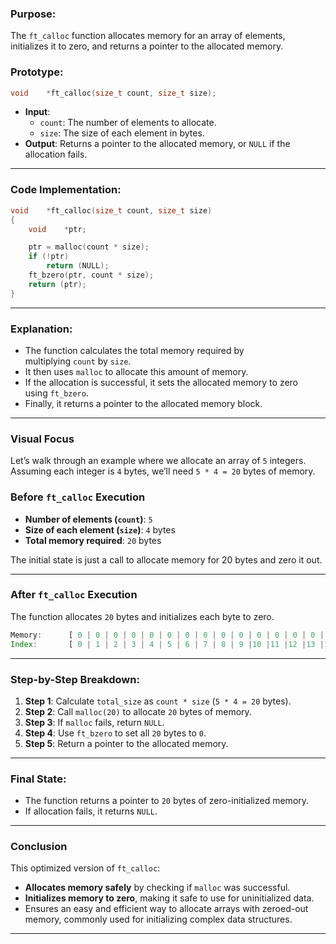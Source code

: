 ### **Purpose**:

The `ft_calloc` function allocates memory for an array of elements, initializes it to zero, and returns a pointer to the allocated memory.

### **Prototype**:

```c
void	*ft_calloc(size_t count, size_t size);

```

- **Input**:
    - `count`: The number of elements to allocate.
    - `size`: The size of each element in bytes.
- **Output**: Returns a pointer to the allocated memory, or `NULL` if the allocation fails.

---

### **Code Implementation**:

```c
void	*ft_calloc(size_t count, size_t size)
{
	void	*ptr;

	ptr = malloc(count * size);
	if (!ptr)
		return (NULL);
	ft_bzero(ptr, count * size);
	return (ptr);
}

```

---

### **Explanation**:

- The function calculates the total memory required by multiplying `count` by `size`.
- It then uses `malloc` to allocate this amount of memory.
- If the allocation is successful, it sets the allocated memory to zero using `ft_bzero`.
- Finally, it returns a pointer to the allocated memory block.

---

### **Visual Focus**

Let’s walk through an example where we allocate an array of `5` integers. Assuming each integer is `4` bytes, we’ll need `5 * 4 = 20` bytes of memory.

### **Before `ft_calloc` Execution**

- **Number of elements (`count`)**: `5`
- **Size of each element (`size`)**: `4` bytes
- **Total memory required**: `20` bytes

The initial state is just a call to allocate memory for 20 bytes and zero it out.

---

### **After `ft_calloc` Execution**

The function allocates `20` bytes and initializes each byte to zero.

```jsx
Memory:      [ 0 | 0 | 0 | 0 | 0 | 0 | 0 | 0 | 0 | 0 | 0 | 0 | 0 | 0 | 0 | 0 | 0 | 0 | 0 | 0 ]
Index:       [ 0 | 1 | 2 | 3 | 4 | 5 | 6 | 7 | 8 | 9 |10 |11 |12 |13 |14 |15 |16 |17 |18 |19 ]

```

---

### **Step-by-Step Breakdown**:

1. **Step 1**: Calculate `total_size` as `count * size` (`5 * 4 = 20` bytes).
2. **Step 2**: Call `malloc(20)` to allocate `20` bytes of memory.
3. **Step 3**: If `malloc` fails, return `NULL`.
4. **Step 4**: Use `ft_bzero` to set all `20` bytes to `0`.
5. **Step 5**: Return a pointer to the allocated memory.

---

### **Final State**:

- The function returns a pointer to `20` bytes of zero-initialized memory.
- If allocation fails, it returns `NULL`.

---

### **Conclusion**

This optimized version of `ft_calloc`:

- **Allocates memory safely** by checking if `malloc` was successful.
- **Initializes memory to zero**, making it safe to use for uninitialized data.
- Ensures an easy and efficient way to allocate arrays with zeroed-out memory, commonly used for initializing complex data structures.

---